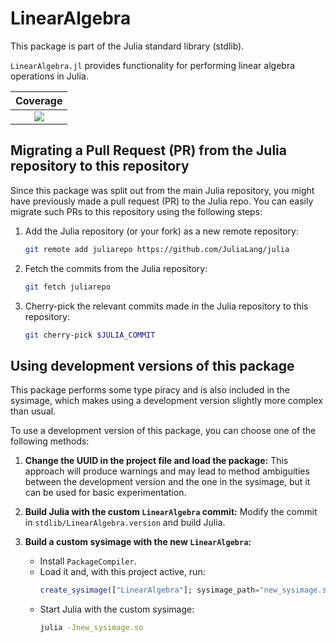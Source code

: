 # LinearAlgebra

This package is part of the Julia standard library (stdlib).

`LinearAlgebra.jl` provides functionality for performing linear algebra operations in Julia.

| **Coverage**                    |
|:-------------------------------:|
| [![][codecov-img]][codecov-url] |

[codecov-img]: https://codecov.io/gh/JuliaLang/LinearAlgebra.jl/branch/master/graph/badge.svg
[codecov-url]: https://codecov.io/gh/JuliaLang/LinearAlgebra.jl

## Migrating a Pull Request (PR) from the Julia repository to this repository

Since this package was split out from the main Julia repository, you might have previously made a pull request (PR) to the Julia repo. You can easily migrate such PRs to this repository using the following steps:

1. Add the Julia repository (or your fork) as a new remote repository:
   ```bash
   git remote add juliarepo https://github.com/JuliaLang/julia
   ```

2. Fetch the commits from the Julia repository:
   ```bash
   git fetch juliarepo
   ```

3. Cherry-pick the relevant commits made in the Julia repository to this repository:
   ```bash
   git cherry-pick $JULIA_COMMIT
   ```

## Using development versions of this package

This package performs some type piracy and is also included in the sysimage, which makes using a development version slightly more complex than usual.

To use a development version of this package, you can choose one of the following methods:

1. **Change the UUID in the project file and load the package:**
   This approach will produce warnings and may lead to method ambiguities between the development version and the one in the sysimage, but it can be used for basic experimentation.

2. **Build Julia with the custom `LinearAlgebra` commit:**
   Modify the commit in `stdlib/LinearAlgebra.version` and build Julia.

3. **Build a custom sysimage with the new `LinearAlgebra`:**
   - Install `PackageCompiler`.
   - Load it and, with this project active, run:
     ```julia
     create_sysimage(["LinearAlgebra"]; sysimage_path="new_sysimage.so", incremental=false, filter_stdlibs=true)
     ```
   - Start Julia with the custom sysimage:
     ```bash
     julia -Jnew_sysimage.so
     ```
